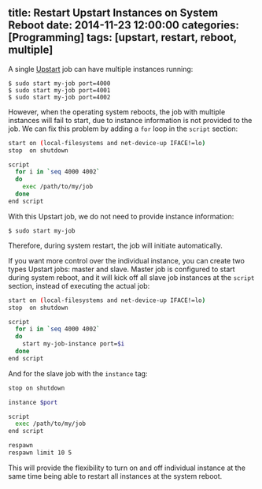 title: Restart Upstart Instances on System Reboot
date: 2014-11-23 12:00:00
categories: [Programming]
tags: [upstart, restart, reboot, multiple]
---

A single [Upstart] job can have multiple instances running:

```
$ sudo start my-job port=4000
$ sudo start my-job port=4001
$ sudo start my-job port=4002
```

However, when the operating system reboots, the job with multiple instances will fail to start, due to instance information is not provided to the job. We can fix this problem by adding a `for` loop in the `script` section:

```sh
start on (local-filesystems and net-device-up IFACE!=lo)
stop  on shutdown

script
  for i in `seq 4000 4002`
  do
    exec /path/to/my/job
  done
end script
```

With this Upstart job, we do not need to provide instance information:

```
$ sudo start my-job
```

Therefore, during system restart, the job will initiate automatically.

<!-- more -->

If you want more control over the individual instance, you can create two types Upstart jobs: master and slave. Master job is configured to start during system reboot, and it will kick off all slave job instances at the `script` section, instead of executing the actual job:

```sh
start on (local-filesystems and net-device-up IFACE!=lo)
stop  on shutdown

script
  for i in `seq 4000 4002`
  do
    start my-job-instance port=$i
  done
end script
```

And for the slave job with the `instance` tag:

```sh
stop on shutdown

instance $port

script
  exec /path/to/my/job
end script

respawn
respawn limit 10 5
```

This will provide the flexibility to turn on and off individual instance at the same time being able to restart all instances at the system reboot.

[Upstart]: http://upstart.ubuntu.com/
